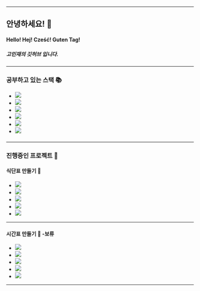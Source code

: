 * * *
## 안녕하세요! 👋 
#### Hello! Hej! Cześć! Guten Tag!  
##### 고민재의 깃허브 입니다.
* * *
### 공부하고 있는 스택 📚
+ <img src="https://img.shields.io/badge/python-3776AB?style=flat-square&logo=python&logoColor=white">
+ <img src="https://img.shields.io/badge/html5-E34F26?style=flat-square&logo=html5&logoColor=white">
+ <img src="https://img.shields.io/badge/css-1572B6?style=flat-square&logo=css3&logoColor=white">
+ <img src="https://img.shields.io/badge/javascript-F7DF1E?style=flat-square&logo=javascript&logoColor=black">
+ <img src="https://img.shields.io/badge/node.js-339933?style=flat-square&logo=Node.js&logoColor=white">
+ <img src="https://img.shields.io/badge/express-000000?style=flat-square&logo=express&logoColor=white">
####
* * *

### 진행중인 프로젝트 📑
#### 식단표 만들기 📰
+ <img src="https://img.shields.io/badge/html5-E34F26?style=flat-square&logo=html5&logoColor=white">
+ <img src="https://img.shields.io/badge/css-1572B6?style=flat-square&logo=css3&logoColor=white">
+ <img src="https://img.shields.io/badge/javascript-F7DF1E?style=flat-square&logo=javascript&logoColor=black">
+ <img src="https://img.shields.io/badge/node.js-339933?style=flat-square&logo=Node.js&logoColor=white">
+ <img src="https://img.shields.io/badge/express-000000?style=flat-square&logo=express&logoColor=white">
* * *
#### 시간표 만들기 📅 -보류
+ <img src="https://img.shields.io/badge/html5-E34F26?style=flat-square&logo=html5&logoColor=white">
+ <img src="https://img.shields.io/badge/css-1572B6?style=flat-square&logo=css3&logoColor=white">
+ <img src="https://img.shields.io/badge/javascript-F7DF1E?style=flat-square&logo=javascript&logoColor=black">
+ <img src="https://img.shields.io/badge/node.js-339933?style=flat-square&logo=Node.js&logoColor=white">
+ <img src="https://img.shields.io/badge/express-000000?style=flat-square&logo=express&logoColor=white">
* * *

